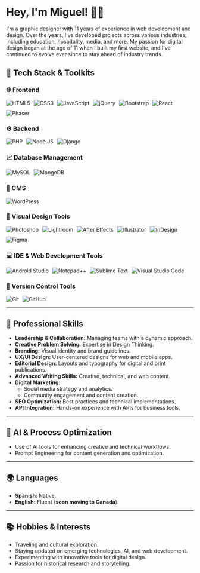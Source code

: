 # Hey, I'm Miguel! 👨‍💻  
I'm a graphic designer with 11 years of experience in web development and design. Over the years, I’ve developed projects across various industries, including education, hospitality, media, and more. My passion for digital design began at the age of 11 when I built my first website, and I've continued to evolve ever since to stay ahead of industry trends.

## 🔧 Tech Stack & Toolkits

### 🌐 Frontend
<div style="display: flex; flex-wrap: wrap; gap: 10px;">
  <img src="https://img.shields.io/badge/HTML5-E34F26?style=flat-square&logo=html5&logoColor=white" alt="HTML5">
  <img src="https://img.shields.io/badge/CSS3-1572B6?style=flat-square&logo=css3&logoColor=white" alt="CSS3">
  <img src="https://img.shields.io/badge/JavaScript-black?style=flat-square&logo=javascript&logoColor=yellow" alt="JavaScript">
  <img src="https://img.shields.io/badge/jQuery-0769AD?style=flat-square&logo=jquery&logoColor=white" alt="jQuery">
  <img src="https://img.shields.io/badge/Bootstrap-7952B3?style=flat-square&logo=bootstrap&logoColor=white" alt="Bootstrap">
  <img src="https://img.shields.io/badge/React-%2320232a.svg?style=flat-square&logo=React&logoColor=%2361DAFB" alt="React">
  <img src="https://img.shields.io/badge/Phaser-0078d7.svg?style=flat-square&logo=phaser&logoColor=white" alt="Phaser">
</div>

### ⚙️ Backend
<div style="display: flex; flex-wrap: wrap; gap: 10px;">
  <img src="https://img.shields.io/badge/PHP-%23777BB4?style=flat-square&logo=PHP&logoColor=white" alt="PHP">
  <img src="https://img.shields.io/badge/Node.JS-5FA04E?style=flat-square&logo=Node.JS&logoColor=white" alt="Node.JS">
  <img src="https://img.shields.io/badge/Django-092E20?style=flat-square&logo=Django&logoColor=white" alt="Django">
</div>

### 📈 Database Management
<div style="display: flex; flex-wrap: wrap; gap: 10px;">
  <img src="https://img.shields.io/badge/MySQL-4479A1?style=flat-square&logo=MySQL&logoColor=white" alt="MySQL">
  <img src="https://img.shields.io/badge/MongoDB-47A248?style=flat-square&logo=MongoDB&logoColor=white" alt="MongoDB">
</div>

### 📝 CMS
<div style="display: flex; flex-wrap: wrap; gap: 10px;">
  <img src="https://img.shields.io/badge/Wordpress-21759B?style=flat-square&logo=Wordpress&logoColor=white" alt="WordPress">
</div>

### 🎨 Visual Design Tools
<div style="display: flex; flex-wrap: wrap; gap: 10px;">
  <img src="https://img.shields.io/badge/Photoshop-3c327b?style=flat-square&logo=Adobe%20Photoshop&logoColor=white" alt="Photoshop">
  <img src="https://img.shields.io/badge/Lightroom-2D3246?style=flat-square&logo=Adobe%20Lightroom&logoColor=white" alt="Lightroom">
  <img src="https://img.shields.io/badge/After_Effects-9999FF?style=flat-square&logo=Adobe%20After%20Effects&logoColor=white" alt="After Effects">
  <img src="https://img.shields.io/badge/Illustrator-FF9A00?style=flat-square&logo=Adobe%20Illustrator&logoColor=white" alt="Illustrator">
  <img src="https://img.shields.io/badge/InDesign-FF3366?style=flat-square&logo=Adobe%20InDesign&logoColor=white" alt="InDesign">
  <img src="https://img.shields.io/badge/Figma-F24E1E?style=flat-square&logo=Figma&logoColor=white" alt="Figma">
</div>

### 💻 IDE & Web Development Tools
<div style="display: flex; flex-wrap: wrap; gap: 10px;">
  <img src="https://img.shields.io/badge/Android%20Studio-346ac1?style=flat-square&logo=android%20studio&logoColor=white" alt="Android Studio">
  <img src="https://img.shields.io/badge/Notepad++-90E59A.svg?style=flat-square&logo=notepad%2b%2b&logoColor=black" alt="Notepad++">
  <img src="https://img.shields.io/badge/Sublime_Text-%23575757.svg?style=flat-square&logo=sublime-text&logoColor=important" alt="Sublime Text">
  <img src="https://img.shields.io/badge/Visual%20Studio%20Code-0078d7.svg?style=flat-square&logo=visual-studio-code&logoColor=white" alt="Visual Studio Code">
</div>

### 🔗 Version Control Tools
<div style="display: flex; flex-wrap: wrap; gap: 10px;">
  <img src="https://img.shields.io/badge/Git-%23F05033.svg?style=flat-square&logo=git&logoColor=white" alt="Git">
  <img src="https://img.shields.io/badge/Github-%23121011.svg?style=flat-square&logo=github&logoColor=white" alt="GitHub">
</div>

---

## 🎯 **Professional Skills** 

- **Leadership & Collaboration:** Managing teams with a dynamic approach.  
- **Creative Problem Solving:** Expertise in Design Thinking.  
- **Branding:** Visual identity and brand guidelines.  
- **UX/UI Design:** User-centered designs for web and mobile apps.  
- **Editorial Design:** Layouts and typography for digital and print publications.  
- **Advanced Writing Skills:** Creative, technical, and web content.  
- **Digital Marketing:**  
  - Social media strategy and analytics.  
  - Community engagement and content creation.  
- **SEO Optimization:** Best practices and technical implementations.  
- **API Integration:** Hands-on experience with APIs for business tools.   

---

## 🤖 **AI & Process Optimization**  
- Use of AI tools for enhancing creative and technical workflows.  
- Prompt Engineering for content generation and optimization.  

---

## 🌍 **Languages**  
- **Spanish:** Native.  
- **English:** Fluent (**soon moving to Canada**).  

---

## 📚 **Hobbies & Interests**  
- Traveling and cultural exploration.  
- Staying updated on emerging technologies, AI, and web development.  
- Experimenting with innovative tools for digital design.  
- Passion for historical research and storytelling.  
